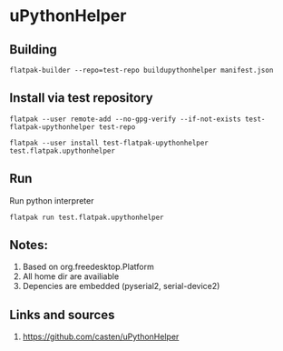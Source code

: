# uPythonHelper

## Building

    flatpak-builder --repo=test-repo buildupythonhelper manifest.json
    
## Install via test repository

    flatpak --user remote-add --no-gpg-verify --if-not-exists test-flatpak-upythonhelper test-repo
    
    flatpak --user install test-flatpak-upythonhelper test.flatpak.upythonhelper
    
## Run

Run python interpreter

    flatpak run test.flatpak.upythonhelper
    
## Notes:

1. Based on org.freedesktop.Platform
1. All home dir are availiable
1. Depencies are embedded (pyserial2, serial-device2)
    
## Links and sources

1. https://github.com/casten/uPythonHelper

